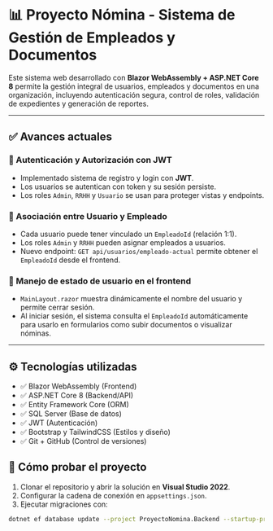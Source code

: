# 📊 Proyecto Nómina - Sistema de Gestión de Empleados y Documentos

Este sistema web desarrollado con **Blazor WebAssembly + ASP.NET Core 8** permite la gestión integral de usuarios, empleados y documentos en una organización, incluyendo autenticación segura, control de roles, validación de expedientes y generación de reportes.

---

## ✅ Avances actuales

### 🔐 Autenticación y Autorización con JWT

- Implementado sistema de registro y login con **JWT**.
- Los usuarios se autentican con token y su sesión persiste.
- Los roles `Admin`, `RRHH` y `Usuario` se usan para proteger vistas y endpoints.

### 👥 Asociación entre Usuario y Empleado

- Cada usuario puede tener vinculado un `EmpleadoId` (relación 1:1).
- Los roles `Admin` y `RRHH` pueden asignar empleados a usuarios.
- Nuevo endpoint: `GET api/usuarios/empleado-actual` permite obtener el `EmpleadoId` desde el frontend.


### 🧠 Manejo de estado de usuario en el frontend

- `MainLayout.razor` muestra dinámicamente el nombre del usuario y permite cerrar sesión.
- Al iniciar sesión, el sistema consulta el `EmpleadoId` automáticamente para usarlo en formularios como subir documentos o visualizar nóminas.

---

## ⚙️ Tecnologías utilizadas

- ✅ Blazor WebAssembly (Frontend)
- ✅ ASP.NET Core 8 (Backend/API)
- ✅ Entity Framework Core (ORM)
- ✅ SQL Server (Base de datos)
- ✅ JWT (Autenticación)
- ✅ Bootstrap y TailwindCSS (Estilos y diseño)
- ✅ Git + GitHub (Control de versiones)


## 🧪 Cómo probar el proyecto

1. Clonar el repositorio y abrir la solución en **Visual Studio 2022**.
2. Configurar la cadena de conexión en `appsettings.json`.
3. Ejecutar migraciones con:

```bash
dotnet ef database update --project ProyectoNomina.Backend --startup-project ProyectoNomina.Backend
